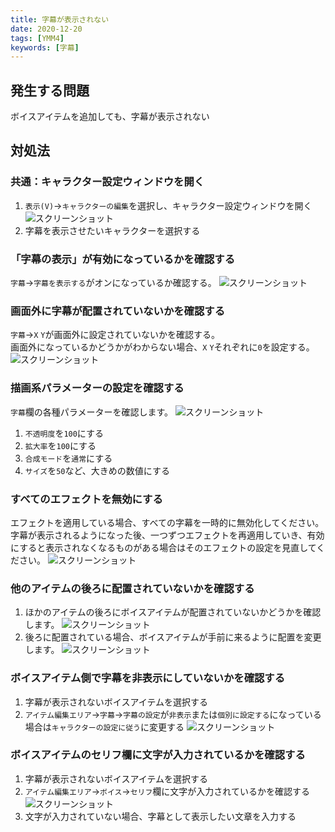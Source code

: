 ```yaml
---
title: 字幕が表示されない
date: 2020-12-20
tags: [YMM4]
keywords: [字幕]
---
```

## 発生する問題
ボイスアイテムを追加しても、字幕が表示されない

## 対処法
### 共通：キャラクター設定ウィンドウを開く
1. `表示(V)`→`キャラクターの編集`を選択し、キャラクター設定ウィンドウを開く
![スクリーンショット](字幕が表示されない-1.png)
1. 字幕を表示させたいキャラクターを選択する

### 「字幕の表示」が有効になっているかを確認する
`字幕`→`字幕を表示する`がオンになっているか確認する。
![スクリーンショット](字幕が表示されない-2.png)

### 画面外に字幕が配置されていないかを確認する
`字幕`→`X` `Y`が画面外に設定されていないかを確認する。  
画面外になっているかどうかがわからない場合、`X` `Y`それぞれに`0`を設定する。
![スクリーンショット](字幕が表示されない-3.png)

### 描画系パラメーターの設定を確認する
`字幕`欄の各種パラメーターを確認します。
![スクリーンショット](字幕が表示されない-4.png)
1. `不透明度`を`100`にする
1. `拡大率`を`100`にする
1. `合成モード`を`通常`にする
1. `サイズ`を`50`など、大きめの数値にする

### すべてのエフェクトを無効にする
エフェクトを適用している場合、すべての字幕を一時的に無効化してください。  
字幕が表示されるようになった後、一つずつエフェクトを再適用していき、有効にすると表示されなくなるものがある場合はそのエフェクトの設定を見直してください。
![スクリーンショット](字幕が表示されない-5.png)

### 他のアイテムの後ろに配置されていないかを確認する
1. ほかのアイテムの後ろにボイスアイテムが配置されていないかどうかを確認します。
![スクリーンショット](字幕が表示されない-6.png)
1. 後ろに配置されている場合、ボイスアイテムが手前に来るように配置を変更します。
![スクリーンショット](字幕が表示されない-7.png)

### ボイスアイテム側で字幕を非表示にしていないかを確認する
1. 字幕が表示されないボイスアイテムを選択する
1. `アイテム編集エリア`→`字幕`→`字幕の設定`が`非表示`または`個別に設定する`になっている場合は`キャラクターの設定に従う`に変更する
![スクリーンショット](字幕が表示されない-8.png)

### ボイスアイテムのセリフ欄に文字が入力されているかを確認する
1. 字幕が表示されないボイスアイテムを選択する
1. `アイテム編集エリア`→`ボイス`→`セリフ`欄に文字が入力されているかを確認する
![スクリーンショット](字幕が表示されない-9.png)
1. 文字が入力されていない場合、字幕として表示したい文章を入力する